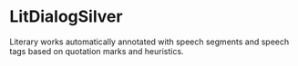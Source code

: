 # LitDialogSilver
Literary works automatically annotated with speech segments and speech tags based on quotation marks and heuristics.
